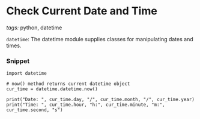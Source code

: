 # Check Current Date and Time

*tags:* python, datetime

`datetime`: The datetime module supplies classes for manipulating dates and times.

### Snippet 
```
import datetime 

# now() method returns current datetime object
cur_time = datetime.datetime.now()  

print("Date: ", cur_time.day, "/", cur_time.month, "/", cur_time.year)
print("Time: ", cur_time.hour, "h:", cur_time.minute, "m:", cur_time.second, "s")
```
